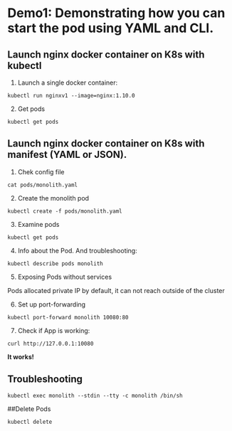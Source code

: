 # Demo1: Demonstrating how you can start the pod using YAML and CLI.

## Launch nginx  docker container on K8s with kubectl

1. Launch a single docker container:

`kubectl run nginxv1 --image=nginx:1.10.0`

2. Get pods

`kubectl get pods`

## Launch nginx docker container on K8s with manifest (YAML or JSON).

1. Chek config file

`cat pods/monolith.yaml`

2. Create the monolith pod

`kubectl create -f pods/monolith.yaml`

3. Examine pods

`kubectl get pods`

4. Info about the Pod. And troubleshooting:

`kubectl describe pods monolith`

5. Exposing Pods without services

Pods allocated private IP by default, it can not reach outside of  the cluster

6. Set up port-forwarding

`kubectl port-forward monolith 10080:80`

7. Check if App is working:

`curl http://127.0.0.1:10080`

**It works!**

## Troubleshooting

`kubectl exec monolith --stdin --tty -c monolith /bin/sh`

##Delete Pods

`kubectl delete`
